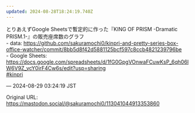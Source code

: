 ```yaml
---
updated: 2024-08-28T18:24:19.740Z
---
```


<p>とりあえずGoogle Sheetsで暫定的に作った『KING OF PRISM -Dramatic PRISM.1-』の販売座席数のグラフ<br />- data: <a href="https://github.com/sakuramochi0/kinpri-and-pretty-series-box-office-watcher/commit/8bb5d8f42d5881125bcf597c8ccb4821239796be" target="_blank" rel="nofollow noopener noreferrer" translate="no"><span class="invisible">https://</span><span class="ellipsis">github.com/sakuramochi0/kinpri</span><span class="invisible">-and-pretty-series-box-office-watcher/commit/8bb5d8f42d5881125bcf597c8ccb4821239796be</span></a><br />- Google Sheets: <a href="https://docs.google.com/spreadsheets/d/1fG0GpgVOnwaFCuwKsP_6qh06lW6V9Z_vcY0irF4Cw6s/edit?usp=sharing" target="_blank" rel="nofollow noopener noreferrer" translate="no"><span class="invisible">https://</span><span class="ellipsis">docs.google.com/spreadsheets/d</span><span class="invisible">/1fG0GpgVOnwaFCuwKsP_6qh06lW6V9Z_vcY0irF4Cw6s/edit?usp=sharing</span></a><br /><a href="https://mastodon.social/tags/kinpri" class="mention hashtag" rel="tag">#<span>kinpri</span></a></p>

&mdash; 2024-08-29 03:24:19 JST

Original URL: https://mastodon.social/@sakuramochi0/113041044913353860

